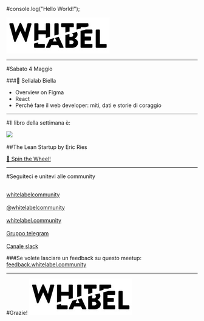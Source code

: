 

#console.log("Hello World!");

![white label](./assets/white-label.jpg)

---

#Sabato 4 Maggio
<div class="row equal justify-content-center">
<div class="col-4"> 

###📍 Sellalab Biella


- Overview on Figma
- React
- Perchè fare il web developer: miti, dati e storie di coraggio

</div>
</div>


---

#Il libro della settimana è:

<div class="row mt-5 justify-content-center">
<div class="col-4"> 


<img src="https://images-na.ssl-images-amazon.com/images/I/81-QB7nDh4L.jpg" style="height:500px">

</div>
<div class="col-4"> 

##The Lean Startup
by Eric Ries


<a href="https://wheelofnames.com/">🎯 Spin the Wheel!</a>

</div>
</div>



---

#Seguiteci e unitevi alle community

<div class="row mt-5 mb-5 justify-content-center">
<div class="col-4 text-center"> 

<a href="https://www.facebook.com/whitelabelcommunity/">
<span class="fab fa-facebook-square fa-2x"></span><br> whitelabelcommunity</a>

</div>

<div class="col-4 text-center"> 

<a href="https://www.facebook.com/whitelabelcommunity/">
<span class="fab fa-instagram fa-2x"></span><br>  @whitelabelcommunity</a>

</div>

<div class="col-4 text-center "> 

<a href="http://whitelabel.community">
<span class="fab fa-meetup fa-2x"></span><br>
whitelabel.community</a>

</div>

<div class="col-4 mt-5 text-center "> 

<a href="https://t.me/joinchat/BOBM-xeyedgOFg0ZDqzpaA">
<i class="fab fa-telegram fa-2x"></i><br>
Gruppo telegram</a>

</div>

<div class="col-4 mt-5 text-center "> 

<a href="https://join.slack.com/t/whitelabelcommunity/shared_invite/enQtNTg4MDUyNjY0MTE0LTA3MzQ1MzNhYmU1OGZmMDMwNGE1YWQ2YWZiNTcxZjUzZTkxZjFjMzgwN2M3ZWU2YTQ2OTY5MTdjNTZhY2JiM2E">
<i class="fab fa-slack fa-2x"></i><br>
Canale slack</a>

</div>


</div>

###Se volete lasciare un feedback su questo meetup: <a href="http://feedback.whitelabel.community">feedback.whitelabel.community</a>




---

#Grazie!
![white label](./assets/white-label.jpg)
